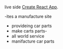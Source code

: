 
live side [Create React App](https://auto-manufac.web.app/).

-ites a manufacture site 
- provideing car parts
- make carts parts-
- all world service
- manifacture car parts

